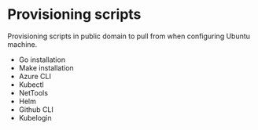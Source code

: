 # Provisioning scripts

Provisioning scripts in public domain to pull from when configuring Ubuntu machine.

- Go installation
- Make installation
- Azure CLI
- Kubectl
- NetTools
- Helm
- Github CLI
- Kubelogin
